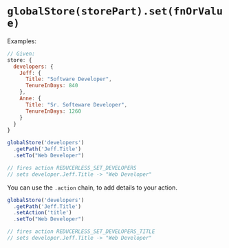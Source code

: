 # `globalStore(storePart).set(fnOrValue)`


Examples:

```js
// Given:
store: {
  developers: {
    Jeff: {
      Title: "Software Developer",
      TenureInDays: 840
    },
    Anne: {
      Title: "Sr. Softeware Developer",
      TenureInDays: 1260
    }
  }
}

globalStore('developers')
  .getPath('Jeff.Title')
  .setTo("Web Developer")

// fires action REDUCERLESS_SET_DEVELOPERS
// sets developer.Jeff.Title -> "Web Developer"
```


You can use the `.action` chain, to add details to your action.

```js
globalStore('developers')
  .getPath('Jeff.Title')
  .setAction('title')
  .setTo("Web Developer")

// fires action REDUCERLESS_SET_DEVELOPERS_TITLE
// sets developer.Jeff.Title -> "Web Developer"


```